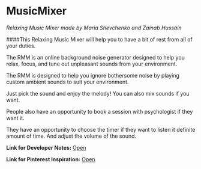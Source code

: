# MusicMixer
*Relaxing Music Mixer made by Maria Shevchenko and Zainab Hussain*


####This Relaxing Music Mixer will help you to have a bit of rest from all of your duties. 

The RMM is an online background noise generator designed to help you relax, focus, and tune out unpleasant sounds from your environment.

The RMM is designed to help you ignore bothersome noise by playing custom ambient sounds to suit your environment.

Just pick the sound and enjoy the melody! You can also mix sounds if you want. 

People also have an opportunity to book a session with psychologist if they want it.

They have an opportunity to choose the timer if they want to listen it definite amount of time. And adjust the volume of the sound.

**Link for Developer Notes:**
[Open](https://docs.google.com/document/d/1GCx6aglDNik7BVOAq9RYbSFUFjBPMUQEjVxlS_Pny00/edit?usp=sharing)

**Link for Pinterest Inspiration:**
[Open](https://www.pinterest.ru/shevchenkomasha134/music-mixer-inspo/)
